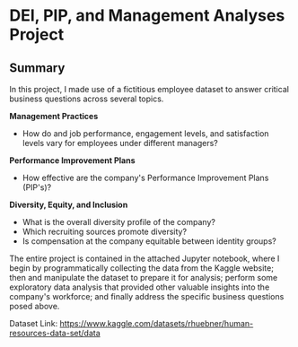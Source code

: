# DEI, PIP, and Management Analyses Project 

## Summary

In this project, I made use of a fictitious employee dataset to answer critical business questions across several topics. 

**Management Practices**

* How do and job performance, engagement levels, and satisfaction levels vary for employees under different managers?

**Performance Improvement Plans**

* How effective are the company's Performance Improvement Plans (PIP's)?

**Diversity, Equity, and Inclusion**

* What is the overall diversity profile of the company?
* Which recruiting sources promote diversity?
* Is compensation at the company equitable between identity groups?

The entire project is contained in the attached Jupyter notebook, where I begin by programmatically collecting the data from the Kaggle website; then and manipulate the dataset to prepare it for analysis; perform some exploratory data analysis that provided other valuable insights into the company's workforce; and finally address the specific business questions posed above. 

Dataset Link: https://www.kaggle.com/datasets/rhuebner/human-resources-data-set/data

